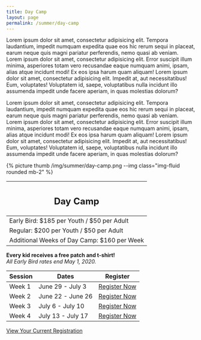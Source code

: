 ```yaml
---
title: Day Camp
layout: page
permalink: /summer/day-camp
---
```


<div class="row">
  <div class="col-md-8">
    <p>Lorem ipsum dolor sit amet, consectetur adipisicing elit. Tempora laudantium, impedit numquam expedita quae eos hic rerum sequi in placeat, earum neque quis magni pariatur perferendis, nemo quasi ab veniam. Lorem ipsum dolor sit amet, consectetur adipisicing elit. Error suscipit illum minima, asperiores totam vero recusandae eaque numquam animi, ipsam, alias atque incidunt modi! Ex eos ipsa harum quam aliquam! Lorem ipsum dolor sit amet, consectetur adipisicing elit. Impedit at, aut necessitatibus! Eum, voluptates! Voluptatem id, saepe, voluptatibus nulla incidunt illo assumenda impedit unde facere aperiam, in quas molestias dolorum?</p>
    <p>Lorem ipsum dolor sit amet, consectetur adipisicing elit. Tempora laudantium, impedit numquam expedita quae eos hic rerum sequi in placeat, earum neque quis magni pariatur perferendis, nemo quasi ab veniam. Lorem ipsum dolor sit amet, consectetur adipisicing elit. Error suscipit illum minima, asperiores totam vero recusandae eaque numquam animi, ipsam, alias atque incidunt modi! Ex eos ipsa harum quam aliquam! Lorem ipsum dolor sit amet, consectetur adipisicing elit. Impedit at, aut necessitatibus! Eum, voluptates! Voluptatem id, saepe, voluptatibus nulla incidunt illo assumenda impedit unde facere aperiam, in quas molestias dolorum?</p>
  </div>
  <div class="col-md-4">
    {% picture thumb /img/summer/day-camp.png --img class="img-fluid rounded mb-2" %}
  </div>
</div>
<div class="row">
  <div class="col">
    <table class="table table-striped my-3 ">
      <thead class="text-center">
        <tr>
          <th scope="col"><h2 class="my-0">Day Camp</h2></th>
        </tr>
      </thead>
      <tbody>
          <tr>
            <td>Early Bird: $185 per Youth / $50 per Adult</td>
          </tr>
          <tr>
            <td>Regular: $200 per Youth / $50 per Adult</td>
          </tr>
          <tr>
            <td>Additional Weeks of Day Camp: $160 per Week</td>
          </tr>
      </tbody>
    </table>
    <div class="text-center">
      <strong>Every kid receives a free patch and t-shirt!</strong><br>
      <em>All Early Bird rates end May 1, 2020.</em>
    </div>
  </div>
  <div class="col">
    <table class="table table-striped my-3 text-center">
      <thead>
        <tr>
          <th scope="col">Session</th>
          <th scope="col">Dates</th>
          <th scope="col">Register</th>
        </tr>
      </thead>
      <tbody>
          <tr>
            <td>Week 1</td>
            <td>June 29 - July 3</td>
            <td><a class="btn btn-primary btn-block" href="https://colbsa.doubleknot.com/event/day-camp-session-1-june-22-26/2592997">Register Now</a></td>
          </tr>
          <tr>
            <td>Week 2</td>
            <td>June 22 - June 26</td>
            <td><a class="btn btn-primary btn-block" href="https://colbsa.doubleknot.com/event/day-camp-session-2-june-29-july-3/2592998">Register Now</a></td>
          </tr>
          <tr>
            <td>Week 3</td>
            <td>July 6 - July 10</td>
            <td><a class="btn btn-primary btn-block" href="https://colbsa.doubleknot.com/event/day-camp-session-3-july-6-10/2592999">Register Now</a></td>
          </tr>
          <tr>
            <td>Week 4</td>
            <td>July 13 - July 17</td>
            <td><a class="btn btn-primary btn-block" href="https://colbsa.doubleknot.com/event/day-camp-session-4-july-13-17/2593000">Register Now</a></td>
          </tr>
      </tbody>
    </table>
    <div class="text-center">
      <a role="button" class="btn btn-primary btn-lg" href="https://colbsa.doubleknot.com/Rosters/logon.aspx?orgkey=541">View Your Current Registration</a>
    </div>
  </div>
</div>
